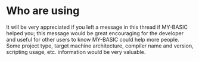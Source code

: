 # Who are using #

It will be very appreciated if you left a message in this thread if MY-BASIC helped you; this message would be great encouraging for the developer and useful for other users to know MY-BASIC could help more people. Some project type, target machine architecture, compiler name and version, scripting usage, etc. information would be very valuable.